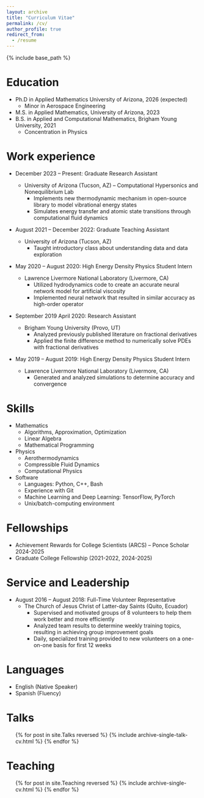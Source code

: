 ```yaml
---
layout: archive
title: "Curriculum Vitae"
permalink: /cv/
author_profile: true
redirect_from:
  - /resume
---
```


{% include base_path %}

Education
======
* Ph.D in Applied Mathematics University of Arizona, 2026 (expected)
  * Minor in Aerospace Engineering
* M.S. in Applied Mathematics, University of Arizona, 2023
* B.S. in Applied and Computational Mathematics, Brigham Young University, 2021
  * Concentration in Physics

Work experience
======
* December 2023 – Present: Graduate Research Assistant
  * University of Arizona (Tucson, AZ) – Computational Hypersonics and Nonequilibrium Lab
    * Implements new thermodynamic mechanism in open-source library to model vibrational energy states
    * Simulates energy transfer and atomic state transitions through computational fluid dynamics

* August 2021 – December 2022: Graduate Teaching Assistant
  * University of Arizona (Tucson, AZ)
    * Taught introductory class about understanding data and data exploration

* May 2020 – August 2020: High Energy Density Physics Student Intern
  * Lawrence Livermore National Laboratory (Livermore, CA)
    * Utilized hydrodynamics code to create an accurate neural network model for artificial viscosity
    * Implemented neural network that resulted in similar accuracy as high-order operator

* September 2019 April 2020: Research Assistant
  * Brigham Young University (Provo, UT)
    * Analyzed previously published literature on fractional derivatives
    * Applied the finite difference method to numerically solve PDEs with fractional derivatives

* May 2019 – August 2019: High Energy Density Physics Student Intern
  * Lawrence Livermore National Laboratory (Livermore, CA)
    * Generated and analyzed simulations to determine accuracy and convergence
  
Skills
======
* Mathematics
  * Algorithms, Approximation, Optimization
  * Linear Algebra
  * Mathematical Programming
* Physics
  * Aerothermodynamics
  * Compressible Fluid Dynamics
  * Computational Physics
* Software
  * Languages: Python, C++, Bash
  * Experience with Git
  * Machine Learning and Deep Learning: TensorFlow, PyTorch
  * Unix/batch-computing environment


<!-- Publications
======
  <ul>{% for post in site.publications reversed %}
    {% include archive-single-cv.html %}
  {% endfor %}</ul> -->
  
Fellowships
======
* Achievement Rewards for College Scientists (ARCS) – Ponce Scholar 2024-2025
* Graduate College Fellowship (2021-2022, 2024-2025)

Service and Leadership
======
* August 2016 – August 2018: Full-Time Volunteer Representative
  * The Church of Jesus Christ of Latter-day Saints (Quito, Ecuador)
    *	Supervised and motivated groups of 8 volunteers to help them work better and more efficiently
    *	Analyzed team results to determine weekly training topics, resulting in achieving group improvement goals
    *	Daily, specialized training provided to new volunteers on a one-on-one basis for first 12 weeks

Languages
======
* English (Native Speaker)
* Spanish (Fluency)

Talks
======
  <ul>{% for post in site.Talks reversed %}
    {% include archive-single-talk-cv.html  %}
  {% endfor %}</ul>
  
Teaching
======
  <ul>{% for post in site.Teaching reversed %}
    {% include archive-single-cv.html %}
  {% endfor %}</ul>